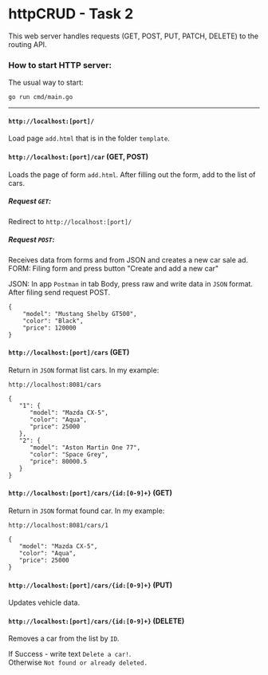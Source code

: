 # httpCRUD - Task 2

This web server handles requests (GET, POST, PUT, PATCH, DELETE) to the routing API.

### How to start HTTP server:  
The usual way to start:
``` 
go run cmd/main.go
```
---

#### `http://localhost:[port]/`  
Load page `add.html` that is in the folder `template`.

#### `http://localhost:[port]/car` (GET, POST)
Loads the page of form `add.html`. After filling out the form, add to the list of cars.
##### Request `GET`:
Redirect to `http://localhost:[port]/`  
##### Request `POST`:
Receives data from forms and from JSON and creates a new car sale ad.  
FORM:
Filing form and press button "Create and add a new car"

JSON:
In app `Postman` in tab Body, press raw and write data in `JSON` format. After filing send request POST.
```json5
{
    "model": "Mustang Shelby GT500",
    "color": "Black",
    "price": 120000
}
```

#### `http://localhost:[port]/cars` (GET)  
Return in `JSON` format list cars. In my example:

`http://localhost:8081/cars`
```json5
{
   "1": {
      "model": "Mazda CX-5",
      "color": "Aqua",
      "price": 25000
   },
   "2": {
      "model": "Aston Martin One 77",
      "color": "Space Grey",
      "price": 80000.5
   }
}
```
#### `http://localhost:[port]/cars/{id:[0-9]+}` (GET)
Return in `JSON` format found car. In my example:  

`http://localhost:8081/cars/1`
``` json5
{
   "model": "Mazda CX-5",
   "color": "Aqua",
   "price": 25000
}
```

#### `http://localhost:[port]/cars/{id:[0-9]+}` (PUT)
Updates vehicle data.

#### `http://localhost:[port]/cars/{id:[0-9]+}` (DELETE)
Removes a car from the list by `ID`.

If Success - write text `Delete a car!`.  
Otherwise `Not found or already deleted.`
